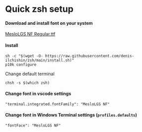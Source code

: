 # Quick zsh setup
#### Download and install font on your system
[MesloLGS NF Regular.ttf](https://github.com/denis-ilchishin/zsh/blob/main/MesloLGS%20NF%20Regular.ttf?raw=true)
#### Install
```
sh -c "$(wget -O- https://raw.githubusercontent.com/denis-ilchishin/zsh/main/install.sh)"
p10k configure
```
Change default terminal
```
chsh -s $(which zsh)
```
#### Change font in vscode settings
```
"terminal.integrated.fontFamily": "MesloLGS NF"
```
#### Change font in Windows Terminal settings (`profiles.defaults`)
```
"fontFace": "MesloLGS NF"
```
